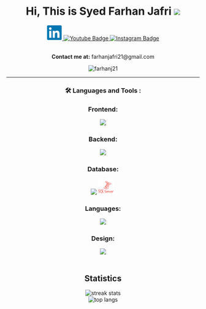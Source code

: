 <div id="header" align="center">
  <h1>
  Hi, This is Syed Farhan Jafri
  <img src="https://media.giphy.com/media/hvRJCLFzcasrR4ia7z/giphy.gif" width="30px"/>
  </h1>
  
  <div id="badges">
  <a href="https://www.linkedin.com/in/farhan-jafri21/">
    <img src="https://github.com/devicons/devicon/blob/master/icons/linkedin/linkedin-original.svg" alt="LinkedIn Badge" width="40" height="40"/>
  </a>
  <a href="https://www.youtube.com/c/Kensu2121">
    <img src="https://upload.wikimedia.org/wikipedia/commons/e/ef/Youtube_logo.png" alt="Youtube Badge"  width="50" height="40"/>
  </a>
  <a href="https://www.instagram.com/syedfarhanjafri/">
    <img src="https://raw.githubusercontent.com/rahuldkjain/github-profile-readme-generator/master/src/images/icons/Social/instagram.svg" alt="Instagram Badge" width="40" height="40"/>
  </a>
  </div>
  <br>
  
  <p><b>Contact me at:</b> farhanjafri21@gmail.com</p>

  <img src="https://komarev.com/ghpvc/?username=farhanj21&label=Profile%20views&color=red&style=flat" alt="farhanj21" /> 
  
  ---

### :hammer_and_wrench: Languages and Tools :

<h3>Frontend:</h3>
<div>  
    <img src="https://skillicons.dev/icons?i=java,react,spring,css,tailwind,html,bootstrap,javascript" /><br>
</div>

<h3>Backend:</h3>
<div>
  <img src="https://skillicons.dev/icons?i=nodejs,spring,express,nextjs,npm,js" /><br>
</div>

<h3>Database:</h3>
<div>
  <img src="https://skillicons.dev/icons?i=mysql,mongodb" /> 
  <img src="https://github.com/devicons/devicon/blob/master/icons/microsoftsqlserver/microsoftsqlserver-plain-wordmark.svg" title="sqlserver" alt="sqlserver" width="40" height="40"/>&nbsp;
</div>

<h3>Languages:</h3>
<div>
  <img src="https://skillicons.dev/icons?i=c,cpp,cs,python,java" /><br>
</div>

<h3>Design:</h3>
    <img src="https://skillicons.dev/icons?i=figma,matlab,ps,ai,pr,notion" /><br>

<br>
  <h2>Statistics</h2>
  <img width=390 src="https://github-readme-streak-stats-salesp07.vercel.app/?user=farhanj21&count_private=true&theme=react&border_radius=10" alt="streak stats"/> <br>
  <img width=325 src="https://github-readme-stats-salesp07.vercel.app/api/top-langs/?username=farhanj21&hide=HTML&langs_count=8&layout=compact&theme=react&border_radius=10&size_weight=0.5&count_weight=0.5&exclude_repo=github-readme-stats" alt="top langs" />
  <br/>
  
    
</div>





